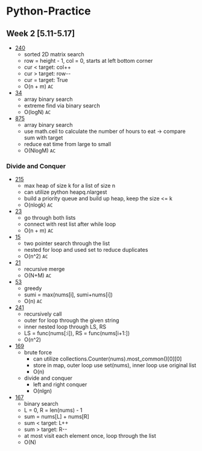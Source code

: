 # Python-Practice
## Week 2 [5.11-5.17]
- [240](https://leetcode.com/problems/search-a-2d-matrix-ii)
  - sorted 2D matrix search
  - row = height - 1, col = 0, starts at left bottom corner
  - cur < target: col++
  - cur > target: row--
  - cur = target: True
  - O(n + m) `AC`
- [34](https://leetcode.com/problems/find-first-and-last-position-of-element-in-sorted-array/)
  - array binary search
  - extreme find via binary search
  - O(logN) `AC`
- [875](https://leetcode.com/problems/koko-eating-bananas/)
  - array binary search
  - use math.ceil to calculate the number of hours to eat -> compare sum with target
  - reduce eat time from large to small
  - O(NlogM) `AC`

### Divide and Conquer
- [215](https://leetcode.com/problems/kth-largest-element-in-an-array/)
  - max heap of size k for a list of size n
  - can utilize python heapq.nlargest
  - build a priority queue and build up heap, keep the size <= k
  - O(nlogk) `AC`
- [23](https://leetcode.com/problems/merge-two-sorted-lists/)
  - go through both lists
  - connect with rest list after while loop
  - O(n + m) `AC`
- [15](https://leetcode.com/problems/3sum/)
  - two pointer search through the list
  - nested for loop and used set to reduce duplicates
  - O(n^2) `AC`
- [21](https://leetcode.com/problems/merge-two-sorted-lists/)
  - recursive merge
  - O(N+M) `AC`
- [53](https://leetcode.com/problems/maximum-subarray/)
  - greedy
  - sumi = max(nums[i], sumi+nums[i])
  - O(n) `AC`
- [241](https://leetcode.com/problems/different-ways-to-add-parentheses/)
  - recursively call
  - outer for loop through the given string
  - inner nested loop through LS, RS
  - LS = func(nums[:i]), RS = func(nums[i+1:])
  - O(n^2)
- [169](https://leetcode.com/problems/majority-element/)
  - brute force
    - can utilize collections.Counter(nums).most_common()[0][0]
    - store in map, outer loop use set(nums), inner loop use original list
    - O(n)
  - divide and conquer
    - left and right conquer
    - O(nlgn)
- [167](https://leetcode.com/problems/two-sum-ii-input-array-is-sorted/)
  - binary search
  - L = 0, R = len(nums) - 1
  - sum = nums[L] + nums[R]
  - sum < target: L++
  - sum > target: R--
  - at most visit each element once, loop through the list
  - O(N)


